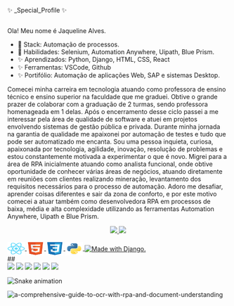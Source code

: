 
✨ _Special_Profile ✨ 
##
Ola! Meu nome é Jaqueline Alves. 

- 🔭 Stack: Automação de processos.
- 🐍 Habilidades: Selenium, Automation Anywhere, Uipath, Blue Prism.
- ✨ Aprendizados: Python, Django, HTML, CSS, React
- ✨ Ferramentas: VSCode, Github
- ✨ Portifólio: Automação de aplicações Web, SAP e sistemas Desktop.

Comecei minha carreira em tecnologia atuando como professora de ensino técnico e ensino superior na faculdade que me graduei.
Obtive o grande prazer de colaborar com a graduação de 2 turmas, sendo professora homenageada em 1 delas. Após o encerramento desse ciclo passei a me interessar pela área de qualidade de software e atuei em projetos envolvendo sistemas de gestão pública e privada. Durante minha jornada na garantia de qualidade me apaixonei por automação de testes e tudo que pode ser automatizado me encanta.
Sou uma pessoa inquieta, curiosa, apaixonada por tecnologia, agilidade, inovação, resolução de problemas e estou constantemente motivada a experimentar o que é novo.
Migrei para a área de RPA inicialmente atuando como analista funcional, onde obtive oportunidade de conhecer várias áreas de negócios, atuando diretamente em reuniões com clientes realizando mineração, levantamento dos requisitos necessários para o processo de automação. Adoro me desafiar, aprender coisas diferentes e sair da zona
de conforto, e por este motivo comecei a atuar também como desenvolvedora RPA em processos de baixa, média e alta complexidade utilizando as ferramentas Automation Anywhere, Uipath e Blue Prism.
<div align="center">
  <a href="https://github.com/jaquelinealvess">
  <img height="180em" src="https://github-readme-stats.vercel.app/api?username=jaquelinealvess&show_icons=true&theme=dracula&include_all_commits=true&count_private=true"/>
  <img height="180em" src="https://github-readme-stats.vercel.app/api/top-langs/?username=jaquelinealvess&layout=compact&langs_count=7&theme=dracula"/>
</div>
<div style="display: inline_block"><br>
  <img align="center" alt="jaque-React" height="30" width="40" src="https://raw.githubusercontent.com/devicons/devicon/master/icons/react/react-original.svg">
  <img align="center" alt="jaque-HTML" height="30" width="40" src="https://raw.githubusercontent.com/devicons/devicon/master/icons/html5/html5-original.svg">
  <img align="center" alt="jaque-CSS" height="30" width="40" src="https://raw.githubusercontent.com/devicons/devicon/master/icons/css3/css3-original.svg">
  <img align="center" alt="jaque-Python" height="30" width="40" src="https://raw.githubusercontent.com/devicons/devicon/master/icons/python/python-original.svg">
  <a href="http://www.djangoproject.com/"><img src="https://www.djangoproject.com/m/img/badges/djangomade124x25.gif" border="0" align="center" alt="Made with Django." title="Made with Django." /></a>
</div>
    ##
   <div> 
  <a href="https://app.slack.com/client/T014DF3NF9P/C013L4CQRLP/rimeto_profile/U02D83PR3GE" target="_blank"><img src="https://img.shields.io/badge/Slack-4A154B?style=for-the-badge&logo=slack&logoColor=white "target="_blank"></a>
  <a href="https://instagram.com/jaquelinealvess" target="_blank"><img src="https://img.shields.io/badge/-Instagram-%23E4405F?style=for-the-badge&logo=instagram&logoColor=white" target="_blank"></a>
 <a href="https://discord.gg/jaquelinealvess" target="_blank"><img src="https://img.shields.io/badge/Discord-7289DA?style=for-the-badge&logo=discord&logoColor=white" target="_blank"></a> 
  <a href="https://app.slack.com/client/T014DF3NF9P/C013L4CQRLP/rimeto_profile/U02D83PR3GE" target="_blank"><img src="	https://img.shields.io/badge/Slack-4A154B?style=for-the-badge&logo=slack&logoColor=white"target="_blank"></a> 
   <a href="mailto:jaqueline.alves.ilhs@gmail.com"><img src="https://img.shields.io/badge/Gmail-D14836?style=for-the-badge&logo=gmail&logoColor=white" target="_blank"></a>
  <a href="https://www.linkedin.com/in/jaqueline-alves-santos/>" target="_blank"><img src="https://img.shields.io/badge/-LinkedIn-%230077B5?style=for-the-badge&logo=linkedin&logoColor=white" target="_blank"></a> 
  
  ![Snake animation](https://github.com/Jaquelinealvess/jaquelinealvess/blob/output/github-contribution-grid-snake.svg)   
  
</div>
  
  ![a-comprehensive-guide-to-ocr-with-rpa-and-document-understanding](https://user-images.githubusercontent.com/58447836/180506235-351fa176-0b09-4a05-a89e-da31c9c970c3.gif)
